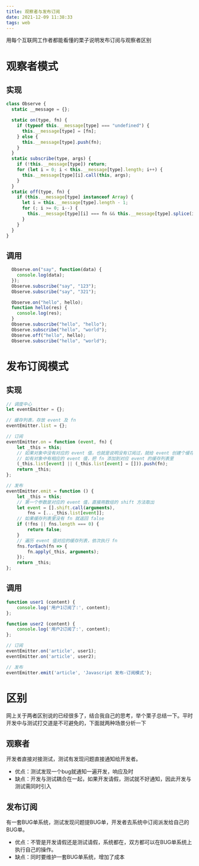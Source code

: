 ```yaml
---
title: 观察者与发布订阅
date: 2021-12-09 11:38:33
tags: web
---
```


用每个互联网工作者都能看懂的栗子说明发布订阅与观察者区别
<!-- more -->

# 观察者模式

<!-- more -->
## 实现

``` javascript
class Observe {
  static __message = {};

  static on(type, fn) {
    if (typeof this.__message[type] === "undefined") {
      this.__message[type] = [fn];
    } else {
      this.__message[type].push(fn);
    }
  }
  static subscribe(type, args) {
    if (!this.__message[type]) return;
    for (let i = 0; i < this.__message[type].length; i++) {
      this.__message[type][i].call(this, args);
    }
  }
  static off(type, fn) {
    if (this.__message[type] instanceof Array) {
      let i = this.__message[type].length - 1;
      for (; i >= 0; i--) {
        this.__message[type][i] === fn && this.__message[type].splice(i, 1);
      }
    }
  }
}
```

## 调用

``` javascript
  Observe.on("say", function(data) {
    console.log(data);
  });
  Observe.subscribe("say", "123");
  Observe.subscribe("say", "321");

  Observe.on("hello", hello);
  function hello(res) {
    console.log(res);
  }
  Observe.subscribe("hello", "hello");
  Observe.subscribe("hello", "world");
  Observe.off("hello", hello);
  Observe.subscribe("hello", "world");
```

# 发布订阅模式

## 实现

``` javascript
// 调度中心
let eventEmitter = {};

// 缓存列表，存放 event 及 fn
eventEmitter.list = {};

// 订阅
eventEmitter.on = function (event, fn) {
    let _this = this;
    // 如果对象中没有对应的 event 值，也就是说明没有订阅过，就给 event 创建个缓存列表
    // 如有对象中有相应的 event 值，把 fn 添加到对应 event 的缓存列表里
    (_this.list[event] || (_this.list[event] = [])).push(fn);
    return _this;
};

// 发布
eventEmitter.emit = function () {
    let _this = this;
    // 第一个参数是对应的 event 值，直接用数组的 shift 方法取出
    let event = [].shift.call(arguments),
        fns = [..._this.list[event]];
    // 如果缓存列表里没有 fn 就返回 false
    if (!fns || fns.length === 0) {
        return false;
    }
    // 遍历 event 值对应的缓存列表，依次执行 fn
    fns.forEach(fn => {
        fn.apply(_this, arguments);
    });
    return _this;
};

```

## 调用

``` javascript
function user1 (content) {
    console.log('用户1订阅了:', content);
};

function user2 (content) {
    console.log('用户2订阅了:', content);
};

// 订阅
eventEmitter.on('article', user1);
eventEmitter.on('article', user2);

// 发布
eventEmitter.emit('article', 'Javascript 发布-订阅模式');
```

# 区别
网上关于两者区别说的已经很多了，结合我自己的思考，举个栗子总结一下。平时开发中与测试打交道是不可避免的，下面就两种场景分析一下

## 观察者
开发者直接对接测试，测试有发现问题直接通知给开发者。

* 优点：测试发现一个bug就通知一遍开发，响应及时
* 缺点：开发与测试耦合在一起，如果开发请假，测试就不好通知，因此开发与测试需同时引入

## 发布订阅
有一套BUG单系统，测试发现问题提BUG单，开发者去系统中订阅派发给自己的BUG单。

* 优点：不管是开发请假还是测试请假，系统都在，双方都可以在BUG单系统上执行自己的操作。
* 缺点：同时要维护一套BUG单系统，增加了成本






